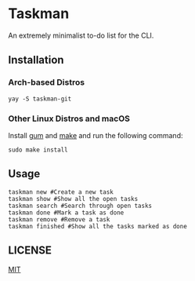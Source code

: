 # Taskman

An extremely minimalist to-do list for the CLI.

## Installation

### Arch-based Distros

```
yay -S taskman-git
```

### Other Linux Distros and macOS

Install [gum](https://github.com/charmbracelet/gum) and [make](https://www.gnu.org/software/make/) and run the following command:
```
sudo make install
```

## Usage

```
taskman new #Create a new task
taskman show #Show all the open tasks
taskman search #Search through open tasks
taskman done #Mark a task as done
taskman remove #Remove a task
taskman finished #Show all the tasks marked as done
```

## LICENSE
[MIT](LICENSE)
